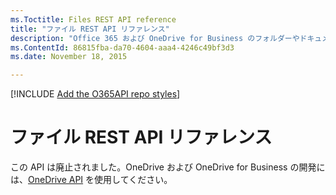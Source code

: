 ```yaml
---
ms.Toctitle: Files REST API reference
title: "ファイル REST API リファレンス"
description: "Office 365 および OneDrive for Business のフォルダーやドキュメントの内容にアクセスするために、ファイル API と対話する方法に関するリファレンス"
ms.ContentId: 86815fba-da70-4604-aaa4-4246c49bf3d3
ms.date: November 18, 2015

---
```

[!INCLUDE [Add the O365API repo styles](../includes/controls/addo365apistyles.xml)]


# ファイル REST API リファレンス

この API は廃止されました。OneDrive および OneDrive for Business の開発には、[OneDrive API](https://dev.onedrive.com/) を使用してください。
<!--CAUTION
This topic is now linked to from the Connected Services wizard in Visual Studio 2015. Please don't repurpose or delete this topic without notifying the Visual Studio product team. Thanks.
-->
